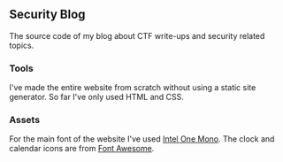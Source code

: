 ## Security Blog
The source code of my blog about CTF write-ups and security related topics.

### Tools
I've made the entire website from scratch without using a static site generator.
So far I've only used HTML and CSS.

### Assets

For the main font of the website I've used [Intel One Mono](https://github.com/intel/intel-one-mono).
The clock and calendar icons are from [Font Awesome](https://fontawesome.com/icons).
